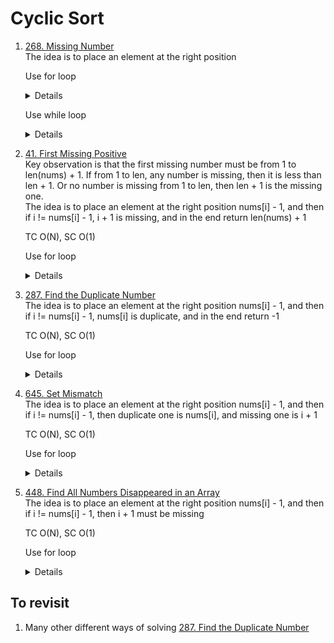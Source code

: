 # Cyclic Sort
1. [268. Missing Number](https://leetcode.com/problems/missing-number)  
   The idea is to place an element at the right position
   
   Use for loop
   <details>

      ```python
      def missingNumber(self, nums: List[int]) -> int:
        for i in range(len(nums)):
            rightPos = nums[i]
            while rightPos < len(nums) and nums[rightPos] != nums[i]:
                nums[i], nums[rightPos] = nums[rightPos], nums[i]
                rightPos = nums[i]

        for i in range(len(nums)):
            if nums[i] != i:
                return i
        
        return len(nums)    
      ```
   </details>

   Use while loop
   <details>

      ```python
       def missingNumber(self, nums: List[int]) -> int:
           i = 0
           while i < len(nums):
               rightPos = nums[i]
               if rightPos < len(nums) and nums[rightPos] != nums[i]:
                   nums[i], nums[rightPos] = nums[rightPos], nums[i]
               else:
                   i += 1
           
           for i in range(len(nums)):
               if i != nums[i]:
                   return i
           
           return len(nums) 
      ```
   </details>

1. [41. First Missing Positive](https://leetcode.com/problems/first-missing-positive/)  
   Key observation is that the first missing number must be from 1 to len(nums) + 1. If from 1 to len, any number is missing, then it is less than len + 1. Or no number is missing from 1 to len, then len + 1 is the missing one.  
   The idea is to place an element at the right position nums[i] - 1, and then if i != nums[i] - 1, i + 1 is missing, and in the end return len(nums) + 1

   TC O(N), SC O(1)
   
   Use for loop
   <details>

      ```python
       def firstMissingPositive(self, nums: List[int]) -> int:
           i = 0
           while i < len(nums):
               rightPos = nums[i] - 1
               if 0 <= rightPos < len(nums) and nums[rightPos] != nums[i]:
                   nums[i], nums[rightPos] = nums[rightPos], nums[i]
               else:
                   i += 1
           
           for i in range(len(nums)):
               if i != nums[i] - 1:
                   return i + 1
           
           return len(nums) + 1  
      ```
   </details>

1. [287. Find the Duplicate Number](https://leetcode.com/problems/find-the-duplicate-number)    
   The idea is to place an element at the right position nums[i] - 1, and then if i != nums[i] - 1, nums[i] is duplicate, and in the end return -1

   TC O(N), SC O(1)
   
   Use for loop
   <details>

      ```python
       def findDuplicate(self, nums: List[int]) -> int:
           i = 0
           while i < len(nums):
               rightPos = nums[i] - 1
               if nums[rightPos] != nums[i]:
                   nums[rightPos], nums[i] = nums[i], nums[rightPos]
               else:
                   i += 1
           
           for i in range(len(nums)):
               if i != nums[i] - 1:
                   return nums[i]
           
           return -1

      ```
   </details>

1. [645. Set Mismatch](https://leetcode.com/problems/set-mismatch)      
   The idea is to place an element at the right position nums[i] - 1, and then if i != nums[i] - 1, then duplicate one is nums[i], and missing one is i + 1

   TC O(N), SC O(1)
   
   Use for loop
   <details>

      ```python
       def findErrorNums(self, nums: List[int]) -> List[int]:
           i = 0
           while i < len(nums):
               rightPos = nums[i] - 1
               if nums[rightPos] != nums[i]:
                   nums[rightPos], nums[i] = nums[i], nums[rightPos]
               else: 
                   i += 1
           
           for i in range(len(nums)):
               if i != nums[i] - 1:
                   return [nums[i], i + 1]
                   
           return [-1, -1]
      ```
   </details>

1. [448. Find All Numbers Disappeared in an Array](https://leetcode.com/problems/find-all-numbers-disappeared-in-an-array)       
   The idea is to place an element at the right position nums[i] - 1, and then if i != nums[i] - 1, then i + 1 must be missing

   TC O(N), SC O(1)
   
   Use for loop
   <details>

      ```python
    def findDisappearedNumbers(self, nums: List[int]) -> List[int]:
        i = 0
        while i < len(nums):
            rightPos = nums[i] - 1
            if nums[rightPos] != nums[i]:
                nums[rightPos], nums[i] = nums[i], nums[rightPos]
            else:
                i += 1
        result = []
        for i in range(len(nums)):
            if i != nums[i] - 1:
                result.append(i + 1)
        
        return result
      ```
   </details>
   
## To revisit
1. Many other different ways of solving [287. Find the Duplicate Number](https://leetcode.com/problems/find-the-duplicate-number)
